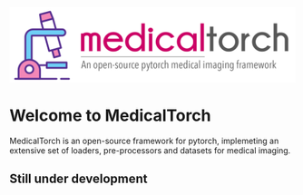 ![](/docs/source/_static/img/logo_hr.png)

# Welcome to MedicalTorch
MedicalTorch is an open-source framework for pytorch, implemeting an extensive set
of loaders, pre-processors and datasets for medical imaging.

## Still under development
